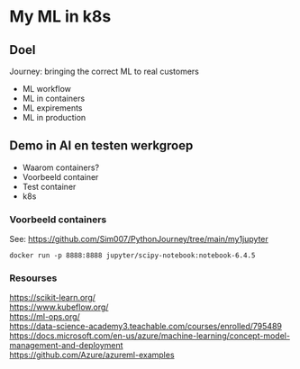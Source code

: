 # My ML in k8s

## Doel
Journey: bringing the correct ML to real customers
- ML workflow
- ML in containers
- ML expirements
- ML in production

## Demo in AI en testen werkgroep
- Waarom containers?
- Voorbeeld container
- Test container
- k8s 

### Voorbeeld containers
See: https://github.com/Sim007/PythonJourney/tree/main/my1jupyter

```
docker run -p 8888:8888 jupyter/scipy-notebook:notebook-6.4.5
```


### Resourses
https://scikit-learn.org/  
https://www.kubeflow.org/  
https://ml-ops.org/  
https://data-science-academy3.teachable.com/courses/enrolled/795489  
https://docs.microsoft.com/en-us/azure/machine-learning/concept-model-management-and-deployment  
https://github.com/Azure/azureml-examples  


